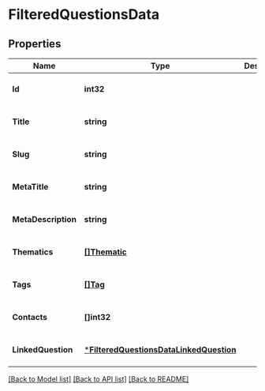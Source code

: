# FilteredQuestionsData

## Properties
Name | Type | Description | Notes
------------ | ------------- | ------------- | -------------
**Id** | **int32** |  | [optional] [default to null]
**Title** | **string** |  | [optional] [default to null]
**Slug** | **string** |  | [optional] [default to null]
**MetaTitle** | **string** |  | [optional] [default to null]
**MetaDescription** | **string** |  | [optional] [default to null]
**Thematics** | [**[]Thematic**](Thematic.md) |  | [optional] [default to null]
**Tags** | [**[]Tag**](Tag.md) |  | [optional] [default to null]
**Contacts** | **[]int32** |  | [optional] [default to null]
**LinkedQuestion** | [***FilteredQuestionsDataLinkedQuestion**](FilteredQuestionsData_linkedQuestion.md) |  | [optional] [default to null]

[[Back to Model list]](../README.md#documentation-for-models) [[Back to API list]](../README.md#documentation-for-api-endpoints) [[Back to README]](../README.md)

